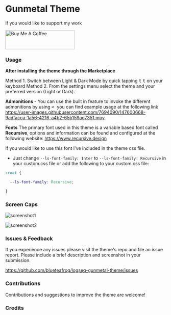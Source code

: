 # Gunmetal Theme

If you would like to support my work

<a href="https://www.buymeacoffee.com/blueteafrog" target="_blank"><img src="https://cdn.buymeacoffee.com/buttons/v2/default-blue.png" alt="Buy Me A Coffee" style="height: 60px !important;width: 217px !important;" ></a>

### Usage

**After installing the theme through the Marketplace**

Method 1. Switch between Light & Dark Mode by quick tapping <kbd>t</kbd> <kbd>t</kbd> on your keyboard
Method 2. From the settings menu select the theme and your preferred version (Light or Dark).

**Admonitions** - You can use the built in feature to invoke the different admonitions by using <kbd> < </kbd> you can find example usage at the following link https://user-images.githubusercontent.com/7694090/147600668-9adfacca-1a56-4216-a4b2-65b159ad7351.mov

**Fonts**
The primary font used in this theme is a variable based font called **Recursive**, options and information can be found and configured at the following website:
https://www.recursive.design

If you would like to use this font I've included in the theme css file.

- Just change `--ls-font-family: Inter` to `--ls-font-family: Recursive` in your custom.css file or add the following to your custom.css file:

``` css
:root {

  --ls-font-family: Recursive;

}
```

### Screen Caps


![screenshot1](https://user-images.githubusercontent.com/7694090/149682066-5b54f8c5-b6c3-44a5-8f07-12e3b34624cc.jpg)

![screenshot2](https://user-images.githubusercontent.com/7694090/149682059-a00d46b5-8699-4c3b-937c-d581574bdc03.jpg)

### Issues & Feedback

If you experience any issues please visit the theme's repo and file an issue report. Please include a brief description and screenshot in your submission.

https://github.com/blueteafrog/logseq-gunmetal-theme/issues

### Contributions

Contributions and suggestions to improve the theme are welcome!

### Credits
